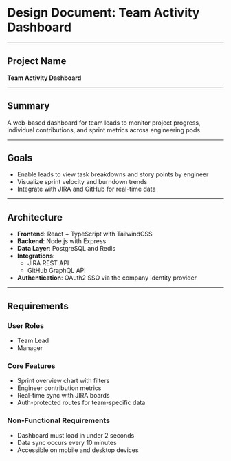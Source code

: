 # Design Document: Team Activity Dashboard

---

## Project Name
**Team Activity Dashboard**

---

## Summary
A web-based dashboard for team leads to monitor project progress, individual contributions, and sprint metrics across engineering pods.

---

## Goals
- Enable leads to view task breakdowns and story points by engineer  
- Visualize sprint velocity and burndown trends  
- Integrate with JIRA and GitHub for real-time data  

---

## Architecture

- **Frontend**: React + TypeScript with TailwindCSS  
- **Backend**: Node.js with Express  
- **Data Layer**: PostgreSQL and Redis  
- **Integrations**:  
  - JIRA REST API  
  - GitHub GraphQL API  
- **Authentication**: OAuth2 SSO via the company identity provider  

---

## Requirements

### User Roles
- Team Lead  
- Manager  

### Core Features
- Sprint overview chart with filters  
- Engineer contribution metrics  
- Real-time sync with JIRA boards  
- Auth-protected routes for team-specific data  

### Non-Functional Requirements
- Dashboard must load in under 2 seconds  
- Data sync occurs every 10 minutes  
- Accessible on mobile and desktop devices  

